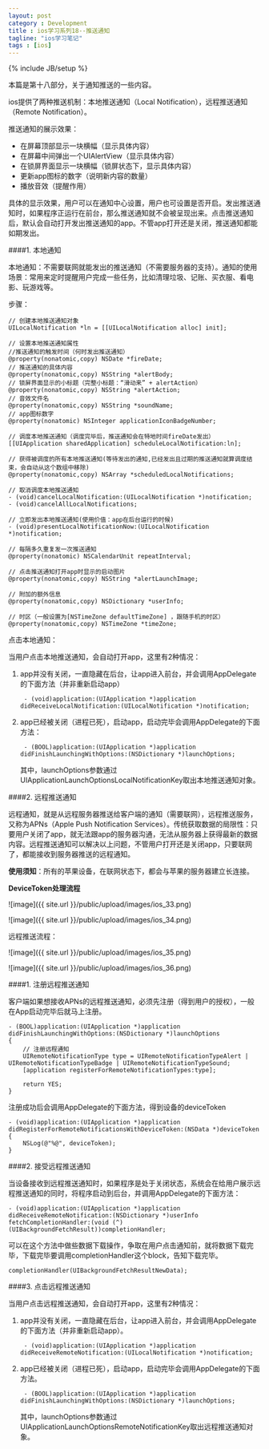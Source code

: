 ```yaml
---
layout: post
category : Development
title : ios学习系列18--推送通知
tagline: "ios学习笔记"
tags : [ios]
---
```

{% include JB/setup %}

本篇是第十八部分，关于通知推送的一些内容。

ios提供了两种推送机制：本地推送通知（Local Notification），远程推送通知（Remote Notification）。

推送通知的展示效果：

* 在屏幕顶部显示一块横幅（显示具体内容）
* 在屏幕中间弹出一个UIAlertView（显示具体内容）
* 在锁屏界面显示一块横幅（锁屏状态下，显示具体内容）
* 更新app图标的数字（说明新内容的数量）
* 播放音效（提醒作用）

具体的显示效果，用户可以在通知中心设置，用户也可设置是否开启。发出推送通知时，如果程序正运行在前台，那么推送通知就不会被呈现出来。点击推送通知后，默认会自动打开发出推送通知的app。不管app打开还是关闭，推送通知都能如期发出。

####1. 本地通知

本地通知：不需要联网就能发出的推送通知（不需要服务器的支持）。通知的使用场景：常用来定时提醒用户完成一些任务，比如清理垃圾、记账、买衣服、看电影、玩游戏等。

步骤：

	// 创建本地推送通知对象
	UILocalNotification *ln = [[UILocalNotification alloc] init];
	
	// 设置本地推送通知属性
	//推送通知的触发时间（何时发出推送通知）
	@property(nonatomic,copy) NSDate *fireDate;
	// 推送通知的具体内容
	@property(nonatomic,copy) NSString *alertBody;
	// 锁屏界面显示的小标题（完整小标题：“滑动来” + alertAction）
	@property(nonatomic,copy) NSString *alertAction;
	// 音效文件名
	@property(nonatomic,copy) NSString *soundName;
	// app图标数字
	@property(nonatomic) NSInteger applicationIconBadgeNumber;
	
	// 调度本地推送通知（调度完毕后，推送通知会在特地时间fireDate发出）
	[[UIApplication sharedApplication] scheduleLocalNotification:ln];
	
	// 获得被调度的所有本地推送通知(等待发出的通知,已经发出且过期的推送通知就算调度结束，会自动从这个数组中移除)
	@property(nonatomic,copy) NSArray *scheduledLocalNotifications;
	
	// 取消调度本地推送通知
	- (void)cancelLocalNotification:(UILocalNotification *)notification;
	- (void)cancelAllLocalNotifications;
	
	// 立即发出本地推送通知(使用价值：app在后台运行的时候)
	- (void)presentLocalNotificationNow:(UILocalNotification *)notification;
	
	// 每隔多久重复发一次推送通知
	@property(nonatomic) NSCalendarUnit repeatInterval;
	
	// 点击推送通知打开app时显示的启动图片
	@property(nonatomic,copy) NSString *alertLaunchImage;
	
	// 附加的额外信息
	@property(nonatomic,copy) NSDictionary *userInfo;
	
	// 时区（一般设置为[NSTimeZone defaultTimeZone] ，跟随手机的时区）
	@property(nonatomic,copy) NSTimeZone *timeZone;

点击本地通知：

当用户点击本地推送通知，会自动打开app，这里有2种情况：

1. app并没有关闭，一直隐藏在后台，让app进入前台，并会调用AppDelegate的下面方法（并非重新启动app）

		- (void)application:(UIApplication *)application didReceiveLocalNotification:(UILocalNotification *)notification;

2. app已经被关闭（进程已死），启动app，启动完毕会调用AppDelegate的下面方法：

		- (BOOL)application:(UIApplication *)application didFinishLaunchingWithOptions:(NSDictionary *)launchOptions;
		
   其中，launchOptions参数通过UIApplicationLaunchOptionsLocalNotificationKey取出本地推送通知对象。

####2. 远程推送通知

远程通知，就是从远程服务器推送给客户端的通知（需要联网），远程推送服务，又称为APNs（Apple Push Notification Services）。传统获取数据的局限性：只要用户关闭了app，就无法跟app的服务器沟通，无法从服务器上获得最新的数据内容。远程推送通知可以解决以上问题，不管用户打开还是关闭app，只要联网了，都能接收到服务器推送的远程通知。

**使用须知**：所有的苹果设备，在联网状态下，都会与苹果的服务器建立长连接。

**DeviceToken处理流程**

![image]({{ site.url }}/public/upload/images/ios_33.png)

![image]({{ site.url }}/public/upload/images/ios_34.png)

远程推送流程：

![image]({{ site.url }}/public/upload/images/ios_35.png)

![image]({{ site.url }}/public/upload/images/ios_36.png)

####1. 注册远程推送通知

客户端如果想接收APNs的远程推送通知，必须先注册（得到用户的授权），一般在App启动完毕后就马上注册。

	- (BOOL)application:(UIApplication *)application didFinishLaunchingWithOptions:(NSDictionary *)launchOptions
	{
	    // 注册远程通知
	    UIRemoteNotificationType type = UIRemoteNotificationTypeAlert | UIRemoteNotificationTypeBadge | UIRemoteNotificationTypeSound;
	    [application registerForRemoteNotificationTypes:type];
	    
	    return YES;
	}

注册成功后会调用AppDelegate的下面方法，得到设备的deviceToken

	- (void)application:(UIApplication *)application didRegisterForRemoteNotificationsWithDeviceToken:(NSData *)deviceToken
	{
	    NSLog(@"%@", deviceToken);
	}

####2. 接受远程推送通知

当设备接收到远程推送通知时，如果程序是处于关闭状态，系统会在给用户展示远程推送通知的同时，将程序启动到后台，并调用AppDelegate的下面方法：

	- (void)application:(UIApplication *)application didReceiveRemoteNotification:(NSDictionary *)userInfo fetchCompletionHandler:(void (^)(UIBackgroundFetchResult))completionHandler;

可以在这个方法中做些数据下载操作，争取在用户点击通知前，就将数据下载完毕，下载完毕要调用completionHandler这个block，告知下载完毕。

    completionHandler(UIBackgroundFetchResultNewData);

####3. 点击远程推送通知

当用户点击远程推送通知，会自动打开app，这里有2种情况：

1. app并没有关闭，一直隐藏在后台，让app进入前台，并会调用AppDelegate的下面方法（并非重新启动app）。

		- (void)application:(UIApplication *)application didReceiveRemoteNotification:(UILocalNotification *)notification;

2. app已经被关闭（进程已死），启动app，启动完毕会调用AppDelegate的下面方法。
 
		- (BOOL)application:(UIApplication *)application didFinishLaunchingWithOptions:(NSDictionary *)launchOptions;
		
   其中，launchOptions参数通过UIApplicationLaunchOptionsRemoteNotificationKey取出远程推送通知对象。
